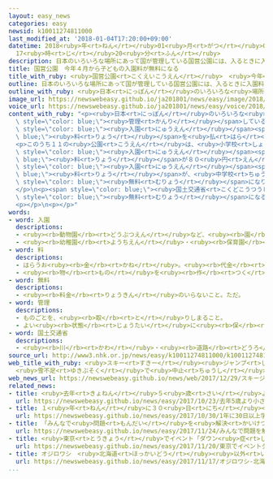 ```yaml
---
layout: easy_news
categories: easy
newsid: k10011274811000
last_modified_at: '2018-01-04T17:20:00+09:00'
datetime: 2018<ruby>年<rt>ねん</rt></ruby>01<ruby>月<rt>がつ</rt></ruby>04<ruby>日<rt>にち</rt></ruby>
  17<ruby>時<rt>じ</rt></ruby>20<ruby>分<rt>ふん</rt></ruby>
description: 日本のいろいろな場所にあって国が管理している国営公園には、入るときに入園料を払う公園もあります。
title: 国営公園　今年４月から子どもの入園料が無料になる
title_with_ruby: <ruby>国営公園<rt>こくえいこうえん</rt></ruby>　<ruby>今年<rt>ことし</rt></ruby>４<ruby>月<rt>がつ</rt></ruby>から<ruby>子<rt>こ</rt></ruby>どもの<ruby>入園<rt>にゅうえん</rt></ruby><ruby>料<rt>りょう</rt></ruby>が<ruby>無料<rt>むりょう</rt></ruby>になる
outline: 日本のいろいろな場所にあって国が管理している国営公園には、入るときに入園料を払う公園もあります。
outline_with_ruby: <ruby>日本<rt>にっぽん</rt></ruby>のいろいろな<ruby>場所<rt>ばしょ</rt></ruby>にあって<ruby>国<rt>くに</rt></ruby>が<ruby>管理<rt>かんり</rt></ruby>している<ruby>国営公園<rt>こくえいこうえん</rt></ruby>には、<ruby>入<rt>はい</rt></ruby>るときに<ruby>入園<rt>にゅうえん</rt></ruby><ruby>料<rt>りょう</rt></ruby>を<ruby>払<rt>はら</rt></ruby>う<ruby>公園<rt>こうえん</rt></ruby>もあります。
image_url: https://newswebeasy.github.io/ja201801/news/easy/image/2018/01/04/k10011274811000.jpg
voice_url: https://newswebeasy.github.io/ja201801/news/easy/voice/2018/01/04/k10011274811000.mp3
content_with_ruby: "<p><ruby>日本<rt>にっぽん</rt></ruby>のいろいろな<ruby>場所<rt>ばしょ</rt></ruby>にあって<ruby>国<rt>くに</rt></ruby>が<span\
  \ style=\"color: blue;\"><ruby>管理<rt>かんり</rt></ruby></span>している<ruby>国営公園<rt>こくえいこうえん</rt></ruby>には、<ruby>入<rt>はい</rt></ruby>るときに<span\
  \ style=\"color: blue;\"><ruby>入園<rt>にゅうえん</rt></ruby></span><span style=\"color:\
  \ blue;\"><ruby>料<rt>りょう</rt></ruby></span>を<ruby>払<rt>はら</rt></ruby>う<ruby>公園<rt>こうえん</rt></ruby>もあります。</p>\n\
  <p>このうち１１の<ruby>公園<rt>こうえん</rt></ruby>は、<ruby>小学校<rt>しょうがっこう</rt></ruby>と<ruby>中学校<rt>ちゅうがっこう</rt></ruby>の<ruby>子<rt>こ</rt></ruby>どもの<span\
  \ style=\"color: blue;\"><ruby>入園<rt>にゅうえん</rt></ruby></span><span style=\"color:\
  \ blue;\"><ruby>料<rt>りょう</rt></ruby></span>が８０<ruby>円<rt>えん</rt></ruby>、１５<ruby>歳<rt>さい</rt></ruby><ruby>以上<rt>いじょう</rt></ruby>が４１０<ruby>円<rt>えん</rt></ruby>になっています。<ruby>今年<rt>ことし</rt></ruby>４<ruby>月<rt>がつ</rt></ruby>からこの<span\
  \ style=\"color: blue;\"><ruby>入園<rt>にゅうえん</rt></ruby></span><span style=\"color:\
  \ blue;\"><ruby>料<rt>りょう</rt></ruby></span>が、<ruby>中学校<rt>ちゅうがっこう</rt></ruby>までの<ruby>子<rt>こ</rt></ruby>どもは<span\
  \ style=\"color: blue;\"><ruby>無料<rt>むりょう</rt></ruby></span>になります。１５<ruby>歳<rt>さい</rt></ruby><ruby>以上<rt>いじょう</rt></ruby>は４０<ruby>円<rt>えん</rt></ruby><ruby>高<rt>たか</rt></ruby>い４５０<ruby>円<rt>えん</rt></ruby>になります。\n\
  </p>\n<p><span style=\"color: blue;\"><ruby>国土交通省<rt>こくどこうつうしょう</rt></ruby></span>は、<ruby>子<rt>こ</rt></ruby>どもが<span\
  \ style=\"color: blue;\"><ruby>無料<rt>むりょう</rt></ruby></span>になるので、たくさんの<ruby>家族<rt>かぞく</rt></ruby>に<ruby>公園<rt>こうえん</rt></ruby>に<ruby>来<rt>き</rt></ruby>てほしいと<ruby>言<rt>い</rt></ruby>っています。</p>\n\
  <p></p>\n<p></p>"
words:
- word: 入園
  descriptions:
  - <ruby><rb>動物園</rb><rt>どうぶつえん</rt></ruby>など、<ruby><rb>園</rb><rt>えん</rt></ruby>のつく<ruby><rb>所</rb><rt>ところ</rt></ruby>に<ruby><rb>見学</rb><rt>けんがく</rt></ruby>や<ruby><rb>遊</rb><rt>あそ</rt></ruby>びに、<ruby><rb>入</rb><rt>はい</rt></ruby>ること。
  - <ruby><rb>幼稚園</rb><rt>ようちえん</rt></ruby>・<ruby><rb>保育園</rb><rt>ほいくえん</rt></ruby>などに、<ruby><rb>入</rb><rt>はい</rt></ruby>ること。
- word: 料
  descriptions:
  - はらうお<ruby><rb>金</rb><rt>かね</rt></ruby>。<ruby><rb>代金</rb><rt>だいきん</rt></ruby>。
  - <ruby><rb>物</rb><rt>もの</rt></ruby>を<ruby><rb>作</rb><rt>つく</rt></ruby>るもとになる<ruby><rb>物</rb><rt>もの</rt></ruby>。
- word: 無料
  descriptions:
  - <ruby><rb>料金</rb><rt>りょうきん</rt></ruby>のいらないこと。ただ。
- word: 管理
  descriptions:
  - ものごとを、<ruby><rb>取</rb><rt>と</rt></ruby>りしまること。
  - よい<ruby><rb>状態</rb><rt>じょうたい</rt></ruby>に<ruby><rb>保</rb><rt>たも</rt></ruby>つこと。
- word: 国土交通省
  descriptions:
  - <ruby><rb>川</rb><rt>かわ</rt></ruby>・<ruby><rb>道路</rb><rt>どうろ</rt></ruby>・<ruby><rb>建物</rb><rt>たてもの</rt></ruby>などに<ruby><rb>関</rb><rt>かん</rt></ruby>する<ruby><rb>仕事</rb><rt>しごと</rt></ruby>や、<ruby><rb>交通</rb><rt>こうつう</rt></ruby>・<ruby><rb>荷物</rb><rt>にもつ</rt></ruby>の<ruby><rb>運送</rb><rt>うんそう</rt></ruby>などに<ruby><rb>関</rb><rt>かん</rt></ruby>する<ruby><rb>仕事</rb><rt>しごと</rt></ruby>をする<ruby><rb>国</rb><rt>くに</rt></ruby>の<ruby><rb>役所</rb><rt>やくしょ</rt></ruby>。<ruby><rb>国交省</rb><rt>こっこうしょう</rt></ruby>。
source_url: http://www3.nhk.or.jp/news/easy/k10011274811000/k10011274811000.html
web_title_with_ruby: <ruby>スキー<rt>すきー</rt></ruby><ruby>ジャンプ<rt>じゃんぷ</rt></ruby> <ruby>高梨<rt>たかなし</rt></ruby><ruby>沙羅<rt>さら</rt></ruby><ruby>出場<rt>しゅつじょう</rt></ruby><ruby>予定<rt>よてい</rt></ruby>の<ruby>Ｗ杯<rt>わーるどかっぷ</rt></ruby>
  <ruby>雪不足<rt>ゆきぶそく</rt></ruby>で<ruby>中止<rt>ちゅうし</rt></ruby>に
web_news_url: https://newswebeasy.github.io/news/web/2017/12/29/スキージャンプ-高梨沙羅出場予定のW杯-雪不足で中止に
related_news:
- title: <ruby>去年<rt>きょねん</rt></ruby>５<ruby>歳<rt>さい</rt></ruby>より<ruby>小<rt>ちい</rt></ruby>さな<ruby>子<rt>こ</rt></ruby>どもが５６０<ruby>万<rt>まん</rt></ruby><ruby>人<rt>にん</rt></ruby><ruby>亡<rt>な</rt></ruby>くなった
  url: https://newswebeasy.github.io/news/easy/2017/10/23/去年5歳より小さな子どもが560万人亡くなった
- title: １<ruby>年<rt>ねん</rt></ruby>に３０<ruby>日<rt>にち</rt></ruby><ruby>以上<rt>いじょう</rt></ruby><ruby>学校<rt>がっこう</rt></ruby>を<ruby>休<rt>やす</rt></ruby>んだ<ruby>子<rt>こ</rt></ruby>どもは１３<ruby>万<rt>まん</rt></ruby>４０００<ruby>人<rt>にん</rt></ruby><ruby>以上<rt>いじょう</rt></ruby>
  url: https://newswebeasy.github.io/news/easy/2017/10/30/1年に30日以上学校を休んだ子どもは13万4000人以上
- title: 「みんなで<ruby>問題<rt>もんだい</rt></ruby>を<ruby>解決<rt>かいけつ</rt></ruby>する<ruby>力<rt>ちから</rt></ruby>」<ruby>日本<rt>にっぽん</rt></ruby>の１５<ruby>歳<rt>さい</rt></ruby>は<ruby>世界<rt>せかい</rt></ruby>で２<ruby>番<rt>ばん</rt></ruby>
  url: https://newswebeasy.github.io/news/easy/2017/11/24/みんなで問題を解決する力日本の15歳は世界で2番
- title: <ruby>東京<rt>とうきょう</rt></ruby>でイベント「ダウン<ruby>症<rt>しょう</rt></ruby>のことを<ruby>知<rt>し</rt></ruby>ってほしい」
  url: https://newswebeasy.github.io/news/easy/2017/11/20/東京でイベントダウン症のことを知ってほしい
- title: オジロワシ　<ruby>北海道<rt>ほっかいどう</rt></ruby><ruby>以外<rt>いがい</rt></ruby>でも<ruby>子<rt>こ</rt></ruby>どもを<ruby>育<rt>そだ</rt></ruby>てていた
  url: https://newswebeasy.github.io/news/easy/2017/11/17/オジロワシ-北海道以外でも子どもを育てていた
...
```

